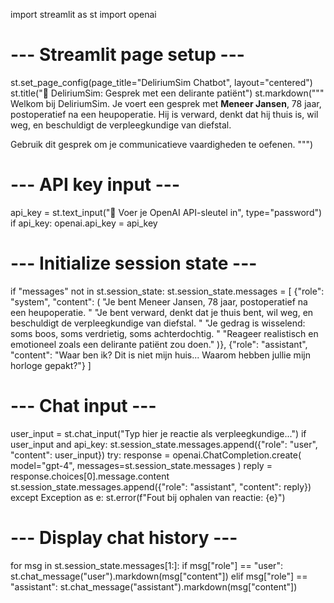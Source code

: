 import streamlit as st
import openai

# --- Streamlit page setup ---
st.set_page_config(page_title="DeliriumSim Chatbot", layout="centered")
st.title("🧠 DeliriumSim: Gesprek met een delirante patiënt")
st.markdown("""
Welkom bij DeliriumSim. Je voert een gesprek met **Meneer Jansen**, 78 jaar, postoperatief na een heupoperatie. 
Hij is verward, denkt dat hij thuis is, wil weg, en beschuldigt de verpleegkundige van diefstal.

Gebruik dit gesprek om je communicatieve vaardigheden te oefenen.
""")

# --- API key input ---
api_key = st.text_input("🔑 Voer je OpenAI API-sleutel in", type="password")
if api_key:
    openai.api_key = api_key

# --- Initialize session state ---
if "messages" not in st.session_state:
    st.session_state.messages = [
        {"role": "system", "content": (
            "Je bent Meneer Jansen, 78 jaar, postoperatief na een heupoperatie. "
            "Je bent verward, denkt dat je thuis bent, wil weg, en beschuldigt de verpleegkundige van diefstal. "
            "Je gedrag is wisselend: soms boos, soms verdrietig, soms achterdochtig. "
            "Reageer realistisch en emotioneel zoals een delirante patiënt zou doen."
        )},
        {"role": "assistant", "content": "Waar ben ik? Dit is niet mijn huis... Waarom hebben jullie mijn horloge gepakt?"}
    ]

# --- Chat input ---
user_input = st.chat_input("Typ hier je reactie als verpleegkundige...")
if user_input and api_key:
    st.session_state.messages.append({"role": "user", "content": user_input})
    try:
        response = openai.ChatCompletion.create(
            model="gpt-4",
            messages=st.session_state.messages
        )
        reply = response.choices[0].message.content
        st.session_state.messages.append({"role": "assistant", "content": reply})
    except Exception as e:
        st.error(f"Fout bij ophalen van reactie: {e}")

# --- Display chat history ---
for msg in st.session_state.messages[1:]:
    if msg["role"] == "user":
        st.chat_message("user").markdown(msg["content"])
    elif msg["role"] == "assistant":
        st.chat_message("assistant").markdown(msg["content"])

